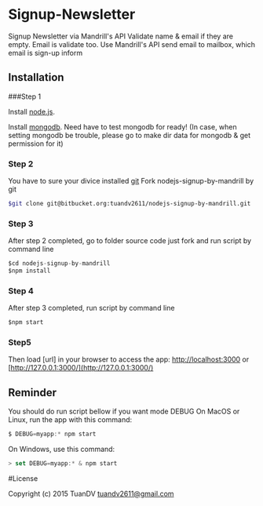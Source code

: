 # Signup-Newsletter

Signup Newsletter via Mandrill's API
Validate name & email if they are empty. Email is validate too.
Use Mandrill's API send email to mailbox, which email is sign-up inform

## Installation

###Step 1

Install [node.js](http://nodejs.org/).

Install [mongodb](https://www.mongodb.org/downloads). Need have to test mongodb for ready! 
(In case, when setting mongodb be trouble, please go to make dir data for mongodb & get permission for it)

### Step 2

You have to sure your divice installed [git](http://github.org)
Fork nodejs-signup-by-mandrill by git
```sh
$git clone git@bitbucket.org:tuandv2611/nodejs-signup-by-mandrill.git
```

### Step 3

After step 2 completed, go to folder source code just fork and run script by command line 

```js
$cd nodejs-signup-by-mandrill
$npm install
```

### Step 4

After step 3 completed, run script by command line

```js
$npm start
```

### Step5

Then load [url] in your browser to access the app: 
[http://localhost:3000](http://localhost:3000) 
or [http://127.0.0.1:3000/](http://127.0.0.1:3000/)

## Reminder

You should do run script bellow if you want mode DEBUG
On MacOS or Linux, run the app with this command:
```js
$ DEBUG=myapp:* npm start
```
On Windows, use this command:
```js
> set DEBUG=myapp:* & npm start
```

#License

Copyright (c) 2015 TuanDV <tuandv2611@gmail.com>




